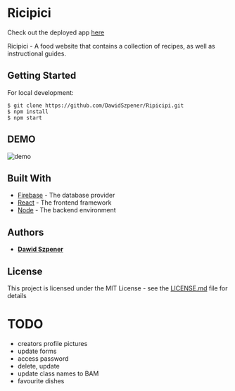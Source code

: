 
# Ricipici

Check out the deployed app [here](www.google.com)

Ricipici - A food website that contains a collection of recipes, as well as instructional guides.


## Getting Started

For local development:

```
$ git clone https://github.com/DawidSzpener/Ripicipi.git
$ npm install
$ npm start
```

## DEMO

![demo](https://github.com/DawidSzpener/D.SZ-portfolio/blob/main/src/assets/images/ricipici.gif)

## Built With

* [Firebase](https://firebase.google.com/docs/database) - The database provider
* [React](https://reactjs.org/) - The frontend framework
* [Node](https://nodejs.org/) - The backend environment

## Authors

* **[Dawid Szpener](https://github.com/DawidSzpener)**

## License

This project is licensed under the MIT License - see the [LICENSE.md](LICENSE.md) file for details

# TODO
- creators profile pictures
- update forms
- access password 
- delete, update
- update class names to BAM
- favourite dishes
